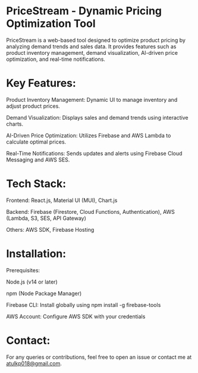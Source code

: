 
# PriceStream - Dynamic Pricing Optimization Tool
PriceStream is a web-based tool designed to optimize product pricing by analyzing demand trends and sales data. It provides features such as product inventory management, demand visualization, AI-driven price optimization, and real-time notifications.

# Key Features:
Product Inventory Management: Dynamic UI to manage inventory and adjust product prices.

Demand Visualization: Displays sales and demand trends using interactive charts.

AI-Driven Price Optimization: Utilizes Firebase and AWS Lambda to calculate optimal prices.

Real-Time Notifications: Sends updates and alerts using Firebase Cloud Messaging and AWS SES.

# Tech Stack:
Frontend: React.js, Material UI (MUI), Chart.js

Backend: Firebase (Firestore, Cloud Functions, Authentication), AWS (Lambda, S3, SES, API Gateway)

Others: AWS SDK, Firebase Hosting

# Installation:
Prerequisites:

Node.js (v14 or later)

npm (Node Package Manager)

Firebase CLI: Install globally using npm install -g firebase-tools

AWS Account: Configure AWS SDK with your credentials

# Contact:

For any queries or contributions, feel free to open an issue or contact me at atulkp018@gmail.com.
